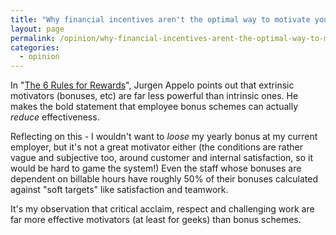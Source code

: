 ```yaml
---
title: "Why financial incentives aren't the optimal way to motivate your knowledge workers"
layout: page
permalink: /opinion/why-financial-incentives-arent-the-optimal-way-to-motivate-your-knowledge-workers/
categories:
  - opinion
---
```

In "[The 6 Rules for Rewards][1]", Jurgen Appelo points out that extrinsic motivators (bonuses, etc) are far less powerful than intrinsic ones. He makes the bold statement that employee bonus schemes can actually *reduce* effectiveness.

Reflecting on this - I wouldn't want to *loose* my yearly bonus at my current employer, but it's not a great motivator either (the conditions are rather vague and subjective too, around customer and internal satisfaction, so it would be hard to game the system!) Even the staff whose bonuses are dependent on billable hours have roughly 50% of their bonuses calculated against "soft targets" like satisfaction and teamwork.

It's my observation that critical acclaim, respect and challenging work are far more effective motivators (at least for geeks) than bonus schemes.

 [1]: https://medium.com/p/dd989716b744
